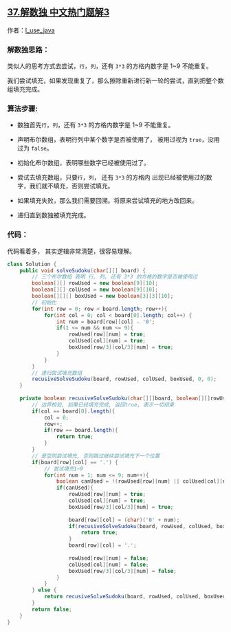 ## [37.解数独 中文热门题解3](https://leetcode.cn/problems/sudoku-solver/solutions/100000/hui-su-fa-jie-shu-du-by-i_use_python)

作者：[I_use_java](https://leetcode.cn/u/I_use_java)
### 解数独思路：
类似人的思考方式去尝试，`行`，`列`，还有 `3*3` 的方格内数字是 1~9 不能重复。

我们尝试填充，如果发现重复了，那么擦除重新进行新一轮的尝试，直到把整个数组填充完成。


### 算法步骤:
- 数独首先`行`，`列`，还有 `3*3` 的方格内数字是 1~9 不能重复。

- 声明布尔数组，表明行列中某个数字是否被使用了， 被用过视为 `true`，没用过为 `false`。

- 初始化布尔数组，表明哪些数字已经被使用过了。

- 尝试去填充数组，只要`行`，`列`， 还有 `3*3` 的方格内 出现已经被使用过的数字，我们就不填充，否则尝试填充。

- 如果填充失败，那么我们需要回溯。将原来尝试填充的地方改回来。

- 递归直到数独被填充完成。

### 代码：

代码看着多， 其实逻辑非常清楚，很容易理解。

```java [-Java]
class Solution {
    public void solveSudoku(char[][] board) {
        // 三个布尔数组 表明 行, 列, 还有 3*3 的方格的数字是否被使用过
        boolean[][] rowUsed = new boolean[9][10];
        boolean[][] colUsed = new boolean[9][10];
        boolean[][][] boxUsed = new boolean[3][3][10];
        // 初始化
        for(int row = 0; row < board.length; row++){
            for(int col = 0; col < board[0].length; col++) {
                int num = board[row][col] - '0';
                if(1 <= num && num <= 9){
                    rowUsed[row][num] = true;
                    colUsed[col][num] = true;
                    boxUsed[row/3][col/3][num] = true;
                }
            }
        }
        // 递归尝试填充数组 
        recusiveSolveSudoku(board, rowUsed, colUsed, boxUsed, 0, 0);
    }
    
    private boolean recusiveSolveSudoku(char[][]board, boolean[][]rowUsed, boolean[][]colUsed, boolean[][][]boxUsed, int row, int col){
        // 边界校验, 如果已经填充完成, 返回true, 表示一切结束
        if(col == board[0].length){
            col = 0;
            row++;
            if(row == board.length){
                return true;
            }
        }
        // 是空则尝试填充, 否则跳过继续尝试填充下一个位置
        if(board[row][col] == '.') {
            // 尝试填充1~9
            for(int num = 1; num <= 9; num++){
                boolean canUsed = !(rowUsed[row][num] || colUsed[col][num] || boxUsed[row/3][col/3][num]);
                if(canUsed){
                    rowUsed[row][num] = true;
                    colUsed[col][num] = true;
                    boxUsed[row/3][col/3][num] = true;
                    
                    board[row][col] = (char)('0' + num);
                    if(recusiveSolveSudoku(board, rowUsed, colUsed, boxUsed, row, col + 1)){
                        return true;
                    }
                    board[row][col] = '.';
                    
                    rowUsed[row][num] = false;
                    colUsed[col][num] = false;
                    boxUsed[row/3][col/3][num] = false;
                }
            }
        } else {
            return recusiveSolveSudoku(board, rowUsed, colUsed, boxUsed, row, col + 1);
        }
        return false;
    }
}
```